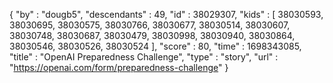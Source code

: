 {
  "by" : "dougb5",
  "descendants" : 49,
  "id" : 38029307,
  "kids" : [ 38030593, 38030695, 38030575, 38030766, 38030677, 38030514, 38030607, 38030748, 38030687, 38030479, 38030998, 38030940, 38030864, 38030546, 38030526, 38030524 ],
  "score" : 80,
  "time" : 1698343085,
  "title" : "OpenAI Preparedness Challenge",
  "type" : "story",
  "url" : "https://openai.com/form/preparedness-challenge"
}
